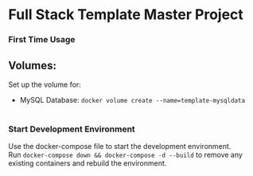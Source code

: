 # Full Stack Template Master Project

### First Time Usage
## Volumes:
Set up the volume for:<br>
- MySQL Database: `docker volume create --name=template-mysqldata`
<br><br>

### Start Development Environment
Use the docker-compose file to start the development environment.<br>
Run `docker-compose down && docker-compose -d --build` to remove any existing containers and rebuild the environment.
<br><br>